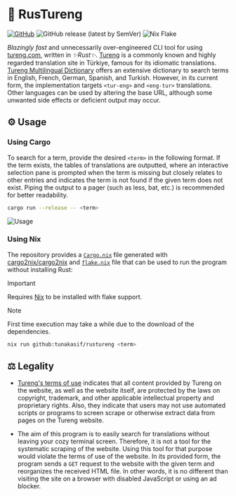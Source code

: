 <!--markdownlint-disable MD013-->

# 📖 RusTureng

[![GitHub](https://img.shields.io/github/license/tunakasif/rustureng)](https://github.com/tunakasif/rustureng/blob/main/LICENSE)
![GitHub release (latest by SemVer)](https://img.shields.io/github/v/release/tunakasif/rustureng?sort=semver)
![Nix Flake](https://img.shields.io/badge/nix-flake-blue.svg)

_Blazingly fast_ and unnecessarily over-engineered CLI tool for using [tureng.com](https://tureng.com/en/turkish-english), written in _✨Rust✨_. [Tureng](https://tureng.com/en/turkish-english) is a commonly known and highly regarded translation site in Türkiye, famous for its idiomatic translations. [Tureng Multilingual Dictionary](https://tureng.com/en/turkish-english) offers an extensive dictionary to search terms in English, French, German, Spanish, and Turkish. However, in its current form, the implementation targets `<tur-eng>` and `<eng-tur>` translations. Other languages can be used by altering the base URL, although some unwanted side effects or deficient output may occur.

## ⚙️ Usage

### Using Cargo

To search for a term, provide the desired `<term>` in the following format. If the term exists, the tables of translations are outputted, where an interactive selection pane is prompted when the term is missing but closely relates to other entries and indicates the term is not found if the given term does not exist. Piping the output to a pager (such as less, bat, etc.) is recommended for better readability.

```sh
cargo run --release -- <term>
```

![Usage](./.github/assets/demo.gif)

### Using Nix

The repository provides a [`Cargo.nix`](./Cargo.nix) file generated with [cargo2nix/cargo2nix](https://github.com/cargo2nix/cargo2nix) and [`flake.nix`](./flake.nix) file that can be used to run the program without installing Rust:

> [!IMPORTANT]
> Requires [Nix](https://nixos.org/download.html) to be installed with flake support.

> [!NOTE]
> First time execution may take a while due to the download of the dependencies.

```sh
nix run github:tunakasif/rustureng <term>
```

## ⚖️ Legality

- [Tureng's terms of use](https://tureng.com/en/termsofuse) indicates that all content provided by Tureng on the website, as well as the website itself, are protected by the laws on copyright, trademark, and other applicable intellectual property and proprietary rights. Also, they indicate that users may not use automated scripts or programs to screen scrape or otherwise extract data from pages on the Tureng website.

- The aim of this program is to easily search for translations without leaving your cozy terminal screen. Therefore, it is not a tool for the systematic scraping of the website. Using this tool for that purpose would violate the terms of use of the website. In its provided form, the program sends a `GET` request to the website with the given term and reorganizes the received HTML file. In other words, it is no different than visiting the site on a browser with disabled JavaScript or using an ad blocker.
